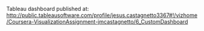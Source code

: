 Tableau dashboard published at: http://public.tableausoftware.com/profile/jesus.castagnetto3367#!/vizhome/Coursera-VisualizationAssignment-jmcastagnetto/6_CustomDashboard
